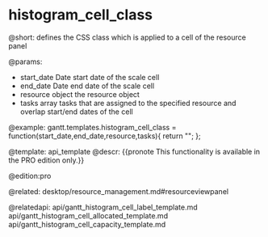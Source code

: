 histogram_cell_class
=============

@short:
	defines the CSS class which is applied to a cell of the resource panel

@params:
- start_date	Date		start date of the scale cell  
- end_date		Date		end date of the scale cell
- resource		object	 	the resource object
- tasks			array		tasks that are assigned to the specified resource and overlap start/end dates of the cell

@example:
gantt.templates.histogram_cell_class = function(start_date,end_date,resource,tasks){
    return "";
};

@template:	api_template
@descr:
{{pronote This functionality is available in the PRO edition only.}}

@edition:pro

@related: desktop/resource_management.md#resourceviewpanel

@relatedapi:
api/gantt_histogram_cell_label_template.md
api/gantt_histogram_cell_allocated_template.md
api/gantt_histogram_cell_capacity_template.md